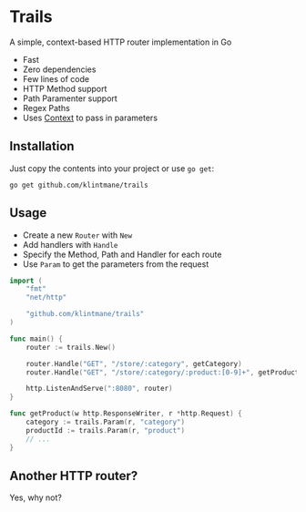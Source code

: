 # Trails

A simple, context-based HTTP router implementation in Go

- Fast
- Zero dependencies
- Few lines of code
- HTTP Method support
- Path Paramenter support
- Regex Paths
- Uses [Context](https://golang.org/pkg/net/http/#Request.Context) to pass in parameters

## Installation

Just copy the contents into your project or use `go get`:

```
go get github.com/klintmane/trails
```

## Usage

- Create a new `Router` with `New`
- Add handlers with `Handle`
- Specify the Method, Path and Handler for each route
- Use `Param` to get the parameters from the request

```go
import (
	"fmt"
	"net/http"

	"github.com/klintmane/trails"
)

func main() {
	router := trails.New()

	router.Handle("GET", "/store/:category", getCategory)
	router.Handle("GET", "/store/:category/:product:[0-9]+", getProduct)

	http.ListenAndServe(":8080", router)
}

func getProduct(w http.ResponseWriter, r *http.Request) {
	category := trails.Param(r, "category")
	productId := trails.Param(r, "product")
	// ...
}
```

## Another HTTP router?

Yes, why not?
